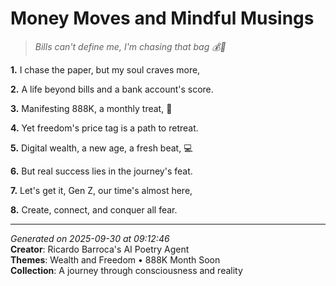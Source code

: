 # Money Moves and Mindful Musings

> *Bills can't define me, I'm chasing that bag 💰💫*

**1.** I chase the paper, but my soul craves more,


**2.** A life beyond bills and a bank account's score.


**3.** Manifesting 888K, a monthly treat, 🎯


**4.** Yet freedom's price tag is a path to retreat.


**5.** Digital wealth, a new age, a fresh beat, 💻


**6.** But real success lies in the journey's feat.


**7.** Let's get it, Gen Z, our time's almost here,


**8.** Create, connect, and conquer all fear.



---

*Generated on 2025-09-30 at 09:12:46*  
**Creator**: Ricardo Barroca's AI Poetry Agent  
**Themes**: Wealth and Freedom • 888K Month Soon  
**Collection**: A journey through consciousness and reality